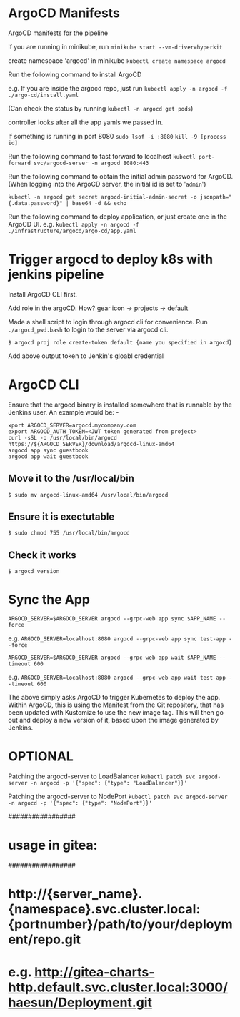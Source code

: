# ArgoCD Manifests

ArgoCD manifests for the pipeline

if you are running in minikube, run
`minikube start --vm-driver=hyperkit`

create namespace 'argocd' in minikube
`kubectl create namespace argocd`

Run the following command to install ArgoCD

e.g. If you are inside the argocd repo, just run
`kubectl apply -n argocd -f ./argo-cd/install.yaml`

(Can check the status by running `kubectl -n argocd get pods`)

controller looks after all the app yamls we passed in.

If something is running in port 8080
`sudo lsof -i :8080`
`kill -9 [process id]`

Run the following command to fast forward to localhost
`kubectl port-forward svc/argocd-server -n argocd 8080:443`

Run the following command to obtain the initial admin password for ArgoCD.
(When logging into the ArgoCD server, the initial id is set to '`admin`')

`kubectl -n argocd get secret argocd-initial-admin-secret -o jsonpath="{.data.password}" | base64 -d && echo`

Run the following command to deploy application, or just create one in the ArgoCD UI.
e.g. `kubectl apply -n argocd -f ./infrastructure/argocd/argo-cd/app.yaml`


# Trigger argocd to deploy k8s with jenkins pipeline

Install ArgoCD CLI first.

Add role in the argoCD.
How? gear icon -> projects -> default

Made a shell script to login through argocd cli for convenience. Run `./argocd_pwd.bash` to login to the server via argocd cli.


`$ argocd proj role create-token default {name you specified in argocd}`

Add above output token to Jenkin's gloabl credential 


# ArgoCD CLI

Ensure that the argocd binary is installed somewhere that is runnable by the Jenkins user. An example would be: -

```
xport ARGOCD_SERVER=argocd.mycompany.com
export ARGOCD_AUTH_TOKEN=<JWT token generated from project>
curl -sSL -o /usr/local/bin/argocd https://${ARGOCD_SERVER}/download/argocd-linux-amd64
argocd app sync guestbook
argocd app wait guestbook
```


## Move it to the /usr/local/bin
`$ sudo mv argocd-linux-amd64 /usr/local/bin/argocd`

## Ensure it is exectutable
`$ sudo chmod 755 /usr/local/bin/argocd`

## Check it works
`$ argocd version`



# Sync the App


`ARGOCD_SERVER=$ARGOCD_SERVER argocd --grpc-web app sync $APP_NAME --force`

e.g. `ARGOCD_SERVER=localhost:8080 argocd --grpc-web app sync test-app --force`


`ARGOCD_SERVER=$ARGOCD_SERVER argocd --grpc-web app wait $APP_NAME --timeout 600`

e.g. `ARGOCD_SERVER=localhost:8080 argocd --grpc-web app wait test-app --timeout 600`


The above simply asks ArgoCD to trigger Kubernetes to deploy the app. Within ArgoCD, this is using the Manifest from the Git repository, that has been updated with Kustomize to use the new image tag. This will then go out and deploy a new version of it, based upon the image generated by Jenkins.


# OPTIONAL

Patching the argocd-server to LoadBalancer
`kubectl patch svc argocd-server -n argocd -p '{"spec": {"type": "LoadBalancer"}}'`

Patching the argocd-server to NodePort
`kubectl patch svc argocd-server -n argocd -p '{"spec": {"type": "NodePort"}}'`



#################
# usage in gitea: 
#################
#
# http://{server_name}.{namespace}.svc.cluster.local:{portnumber}/path/to/your/deployment/repo.git
#
# e.g. http://gitea-charts-http.default.svc.cluster.local:3000/haesun/Deployment.git
#